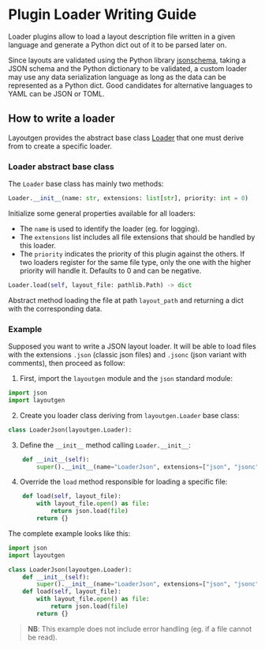 # Plugin Loader Writing Guide

Loader plugins allow to load a layout description file written in a given
language and generate a Python dict out of it to be parsed later on.

Since layouts are validated using the Python library
[jsonschema](https://python-jsonschema.readthedocs.io/en/stable/), taking a JSON
schema and the Python dictionary to be validated, a custom loader may use any
data serialization language as long as the data can be represented as a Python
dict. Good candidates for alternative languages to YAML can be JSON or TOML.


## How to write a loader

Layoutgen provides the abstract base class
[Loader](../src/layoutgen/abc/loader.py) that one must derive from to create a
specific loader.


### Loader abstract base class

The `Loader` base class has mainly two methods:

```python
Loader.__init__(name: str, extensions: list[str], priority: int = 0)
```

Initialize some general properties available for all loaders:
  * The `name` is used to identify the loader (eg. for logging).
  * The `extensions` list includes all file extensions that should be handled
    by this loader.
  * The `priority` indicates the priority of this plugin against the others. If
    two loaders register for the same file type, only the one with the higher
    priority will handle it. Defaults to 0 and can be negative.

```python
Loader.load(self, layout_file: pathlib.Path) -> dict
```

Abstract method loading the file at path `layout_path` and returning a dict with
the corresponding data.


### Example

Supposed you want to write a JSON layout loader. It will be able to load files
with the extensions `.json` (classic json files) and `.jsonc` (json variant with
comments), then proceed as follow:

1. First, import the `layoutgen` module and the `json` standard module:
```python
import json
import layoutgen
```

2. Create you loader class deriving from `layoutgen.Loader` base class:
```python
class LoaderJson(layoutgen.Loader):
```

3. Define the `__init__` method calling `Loader.__init__`:
```python
    def __init__(self):
        super().__init__(name="LoaderJson", extensions=["json", "jsonc"])
```

4. Override the `load` method responsible for loading a specific file:
```python
    def load(self, layout_file):
        with layout_file.open() as file:
            return json.load(file)
        return {}
```

The complete example looks like this:
```python
import json
import layoutgen

class LoaderJson(layoutgen.Loader):
    def __init__(self):
        super().__init__(name="LoaderJson", extensions=["json", "jsonc"])
    def load(self, layout_file):
        with layout_file.open() as file:
            return json.load(file)
        return {}
```
> **NB**: This example does not include error handling (eg. if a file cannot be
> read).
